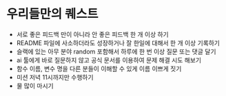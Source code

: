 # 우리들만의 퀘스트

- 서로 좋은 피드백 만이 아니라 안 좋은 피드백 한 개 이상 하기
- README 파일에 사소하더라도 성장하거나 잘 한일에 대해서 한 개 이상 기록하기
- 슬랙에 있는 아무 분야 random 포함해서 하루에 한 번 이상 질문 또는 댓글 달기
- ai 툴에게 바로 질문하지 않고 공식 문서를 이용하여 문제 해결 시도 해보기
- 함수 이름, 변수 명을 다른 분들이 이해할 수 있게 이름 이쁘게 짓기
- 미션 저녁 11시까지만 수행하기
- 물 많이 마시기
